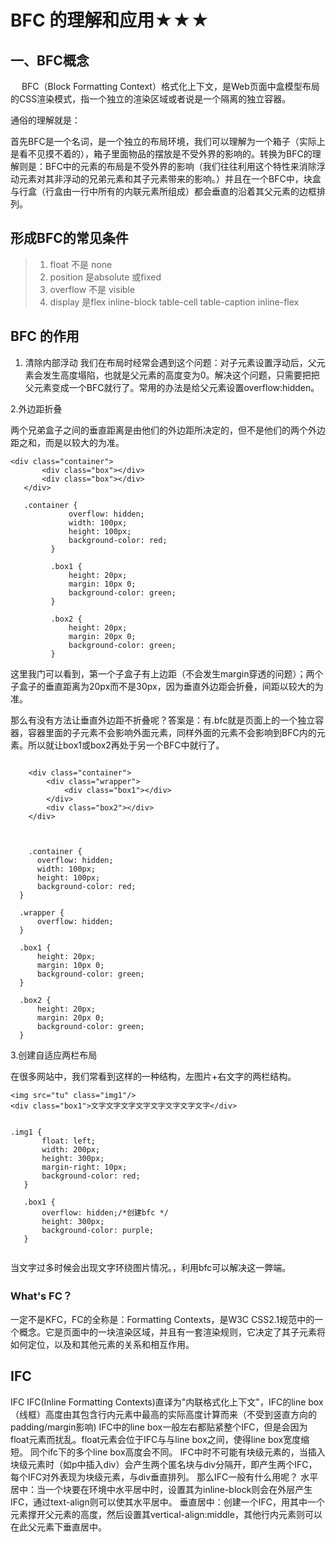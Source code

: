 # BFC 的理解和应用★★★

## 一、BFC概念

　     BFC（Block Formatting Context）格式化上下文，是Web页面中盒模型布局的CSS渲染模式，指一个独立的渲染区域或者说是一个隔离的独立容器。

通俗的理解就是：

首先BFC是一个名词，是一个独立的布局环境，我们可以理解为一个箱子（实际上是看不见摸不着的），箱子里面物品的摆放是不受外界的影响的。转换为BFC的理解则是：BFC中的元素的布局是不受外界的影响（我们往往利用这个特性来消除浮动元素对其非浮动的兄弟元素和其子元素带来的影响。）并且在一个BFC中，块盒与行盒（行盒由一行中所有的内联元素所组成）都会垂直的沿着其父元素的边框排列。

## 形成BFC的常见条件

> 1. float 不是 none
> 2. position 是absolute 或fixed
> 3. overflow 不是 visible
> 4. display 是flex inline-block table-cell table-caption inline-flex


## BFC 的作用

1. 清除内部浮动
我们在布局时经常会遇到这个问题：对子元素设置浮动后，父元素会发生高度塌陷，也就是父元素的高度变为0。解决这个问题，只需要把把父元素变成一个BFC就行了。常用的办法是给父元素设置overflow:hidden。

2.外边距折叠

两个兄弟盒子之间的垂直距离是由他们的外边距所决定的，但不是他们的两个外边距之和，而是以较大的为准。

```
<div class="container">
       <div class="box"></div>
       <div class="box"></div>
   </div>

   .container {
             overflow: hidden;
             width: 100px;
             height: 100px;
             background-color: red;
         }

         .box1 {
             height: 20px;
             margin: 10px 0;
             background-color: green;
         }

         .box2 {
             height: 20px;
             margin: 20px 0;
             background-color: green;
         }
```

这里我门可以看到，第一个子盒子有上边距（不会发生margin穿透的问题）；两个子盒子的垂直距离为20px而不是30px，因为垂直外边距会折叠，间距以较大的为准。

那么有没有方法让垂直外边距不折叠呢？答案是：有.bfc就是页面上的一个独立容器，容器里面的子元素不会影响外面元素，同样外面的元素不会影响到BFC内的元素。所以就让box1或box2再处于另一个BFC中就行了。

```

    <div class="container">
        <div class="wrapper">
            <div class="box1"></div>
        </div>
        <div class="box2"></div>
    </div>



    .container {
      overflow: hidden;
      width: 100px;
      height: 100px;
      background-color: red;
  }

  .wrapper {
      overflow: hidden;
  }

  .box1 {
      height: 20px;
      margin: 10px 0;
      background-color: green;
  }

  .box2 {
      height: 20px;
      margin: 20px 0;
      background-color: green;
  }

```
3.创建自适应两栏布局

在很多网站中，我们常看到这样的一种结构，左图片+右文字的两栏结构。


```
<img src="tu" class="img1"/>
<div class="box1">文字文字文字文字文字文字文字文字</div>


.img1 {
       float: left;
       width: 200px;
       height: 300px;
       margin-right: 10px;
       background-color: red;
   }

   .box1 {
       overflow: hidden;/*创建bfc */
       height: 300px;
       background-color: purple;
   }


```


当文字过多时候会出现文字环绕图片情况。，利用bfc可以解决这一弊端。



### What's FC？
一定不是KFC，FC的全称是：Formatting Contexts，是W3C CSS2.1规范中的一个概念。它是页面中的一块渲染区域，并且有一套渲染规则，它决定了其子元素将如何定位，以及和其他元素的关系和相互作用。


## IFC

IFC IFC(Inline Formatting Contexts)直译为"内联格式化上下文"，IFC的line box（线框）高度由其包含行内元素中最高的实际高度计算而来（不受到竖直方向的padding/margin影响) IFC中的line box一般左右都贴紧整个IFC，但是会因为float元素而扰乱。float元素会位于IFC与与line box之间，使得line box宽度缩短。 同个ifc下的多个line box高度会不同。
        IFC中时不可能有块级元素的，当插入块级元素时（如p中插入div）会产生两个匿名块与div分隔开，即产生两个IFC，每个IFC对外表现为块级元素，与div垂直排列。 那么IFC一般有什么用呢？ 水平居中：当一个块要在环境中水平居中时，设置其为inline-block则会在外层产生IFC，通过text-align则可以使其水平居中。 垂直居中：创建一个IFC，用其中一个元素撑开父元素的高度，然后设置其vertical-align:middle，其他行内元素则可以在此父元素下垂直居中。


